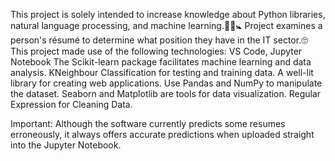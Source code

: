 This project is solely intended to increase knowledge about Python libraries, natural language processing, and machine learning.🍼🐤🚼
Project examines a person's résumé to determine what position they have in the IT sector.🙄
This project made use of the following technologies: VS Code, Jupyter Notebook
The Scikit-learn package facilitates machine learning and data analysis.
KNeighbour Classification for testing and training data.
A well-lit library for creating web applications.
Use Pandas and NumPy to manipulate the dataset.
Seaborn and Matplotlib are tools for data visualization.
Regular Expression for Cleaning Data.

Important: Although the software currently predicts some resumes erroneously, it always offers accurate predictions when uploaded straight into the Jupyter Notebook.
